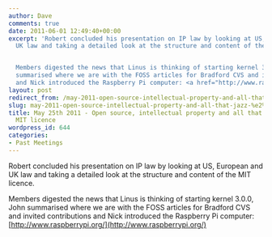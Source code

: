 ```yaml
---
author: Dave
comments: true
date: 2011-06-01 12:49:40+00:00
excerpt: 'Robert concluded his presentation on IP law by looking at US, European and
  UK law and taking a detailed look at the structure and content of the MIT licence.


  Members digested the news that Linus is thinking of starting kernel 3.0.0, John
  summarised where we are with the FOSS articles for Bradford CVS and invited contributions
  and Nick introduced the Raspberry Pi computer: <a href="http://www.raspberrypi.org/">http://www.raspberrypi.org/</a>'
layout: post
redirect_from: /may-2011-open-source-intellectual-property-and-all-that-jazz-%e2%80%93-the-mit-licence
slug: may-2011-open-source-intellectual-property-and-all-that-jazz-%e2%80%93-the-mit-licence
title: May 25th 2011 - Open source, intellectual property and all that jazz – the
  MIT licence
wordpress_id: 644
categories:
- Past Meetings
---
```


Robert concluded his presentation on IP law by looking at US, European and UK law and taking a detailed look at the structure and content of the MIT licence.

Members digested the news that Linus is thinking of starting kernel 3.0.0, John summarised where we are with the FOSS articles for Bradford CVS and invited contributions and Nick introduced the Raspberry Pi computer: [http://www.raspberrypi.org/](http://www.raspberrypi.org/)
